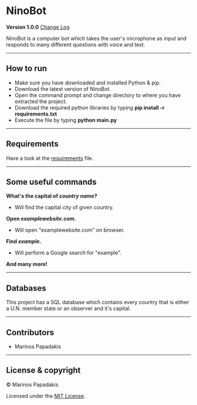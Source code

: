 # NinoBot

**Version 1.0.0** [Change Log](CHANGELOG.md)

NinoBot is a computer bot which takes the user's microphone as input and responds to many different questions with voice and text.

---

## How to run

- Make sure you have downloaded and installed Python & pip.
- Download the latest version of NinoBot.
- Open the command prompt and change directory to where you have extracted the project.
- Download the required python libraries by typing **pip install -r requirements.txt**
- Execute the file by typing **python main.py**

---

## Requirements

Have a look at the [requirements](requirements.txt) file.

---

## Some useful commands

**What's the capital of *country name*?**
- Will find the capital city of given country.

**Open *examplewebsite.com*.**
- Will open "examplewebsite.com" on browser.

**Find *example*.**
- Will perform a Google search for "example".

**And many more!**

---

## Databases

This project has a SQL database which contains every country that is either a U.N. member state or an observer and it's capital.

---

## Contributors

- Marinos Papadakis

---

## License & copyright

© Marinos Papadakis

Licensed under the [MIT License](LICENSE).
